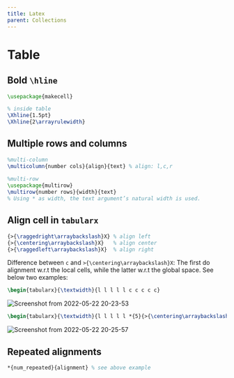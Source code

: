 ```yaml
---
title: Latex
parent: Collections
---
```


# Table

## Bold `\hline`
```latex
\usepackage{makecell}

% inside table
\Xhline{1.5pt}
\Xhline{2\arrayrulewidth}
```

## Multiple rows and columns
```latex
%multi-column
\multicolumn{number cols}{align}{text} % align: l,c,r
 
%multi-row
\usepackage{multirow}
\multirow{number rows}{width}{text}
% Using * as width, the text argument’s natural width is used.
```
## Align cell in `tabularx`
```latex
{>{\raggedright\arraybackslash}X} % align left
{>{\centering\arraybackslash}X}   % align center
{>{\raggedleft\arraybackslash}X}  % align right
```
Difference between `c` and `>{\centering\arraybackslash}X`: The first do alignment w.r.t the local cells, while the latter w.r.t the global space. See below two examples:
```latex
\begin{tabularx}{\textwidth}{l l l l l c c c c c}
```
![Screenshot from 2022-05-22 20-23-53](https://user-images.githubusercontent.com/42603768/169694981-c1b90bc0-a35f-47d3-9c83-a2eba856d95e.png)

```latex
\begin{tabularx}{\textwidth}{l l l l l *{5}{>{\centering\arraybackslash}X}}
```
![Screenshot from 2022-05-22 20-25-57](https://user-images.githubusercontent.com/42603768/169695042-3d9d7722-cf40-44b3-99a0-99f3b010b0e1.png)

## Repeated alignments
```latex
*{num_repeated}{alignment} % see above example
```
